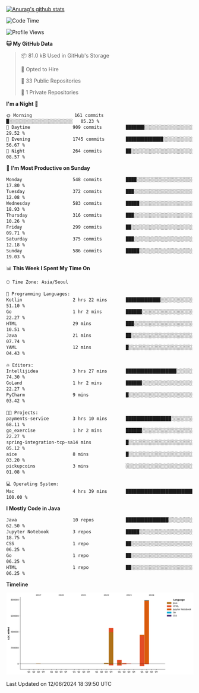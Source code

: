 [![Anurag's github stats](https://github-readme-stats.vercel.app/api?username=hajubal)](https://github.com/anuraghazra/github-readme-stats)

<!--START_SECTION:waka-->
![Code Time](http://img.shields.io/badge/Code%20Time-23%20hrs%2040%20mins-blue)

![Profile Views](http://img.shields.io/badge/Profile%20Views-0-blue)

**🐱 My GitHub Data** 

> 📦 81.0 kB Used in GitHub's Storage 
 > 
> 💼 Opted to Hire
 > 
> 📜 33 Public Repositories 
 > 
> 🔑 1 Private Repositories 
 > 
**I'm a Night 🦉** 

```text
🌞 Morning                161 commits         █░░░░░░░░░░░░░░░░░░░░░░░░   05.23 % 
🌆 Daytime                909 commits         ███████░░░░░░░░░░░░░░░░░░   29.52 % 
🌃 Evening                1745 commits        ██████████████░░░░░░░░░░░   56.67 % 
🌙 Night                  264 commits         ██░░░░░░░░░░░░░░░░░░░░░░░   08.57 % 
```
📅 **I'm Most Productive on Sunday** 

```text
Monday                   548 commits         ████░░░░░░░░░░░░░░░░░░░░░   17.80 % 
Tuesday                  372 commits         ███░░░░░░░░░░░░░░░░░░░░░░   12.08 % 
Wednesday                583 commits         █████░░░░░░░░░░░░░░░░░░░░   18.93 % 
Thursday                 316 commits         ███░░░░░░░░░░░░░░░░░░░░░░   10.26 % 
Friday                   299 commits         ██░░░░░░░░░░░░░░░░░░░░░░░   09.71 % 
Saturday                 375 commits         ███░░░░░░░░░░░░░░░░░░░░░░   12.18 % 
Sunday                   586 commits         █████░░░░░░░░░░░░░░░░░░░░   19.03 % 
```


📊 **This Week I Spent My Time On** 

```text
🕑︎ Time Zone: Asia/Seoul

💬 Programming Languages: 
Kotlin                   2 hrs 22 mins       █████████████░░░░░░░░░░░░   51.10 % 
Go                       1 hr 2 mins         ██████░░░░░░░░░░░░░░░░░░░   22.27 % 
HTML                     29 mins             ███░░░░░░░░░░░░░░░░░░░░░░   10.51 % 
Java                     21 mins             ██░░░░░░░░░░░░░░░░░░░░░░░   07.74 % 
YAML                     12 mins             █░░░░░░░░░░░░░░░░░░░░░░░░   04.43 % 

🔥 Editors: 
Intellijidea             3 hrs 27 mins       ███████████████████░░░░░░   74.30 % 
GoLand                   1 hr 2 mins         ██████░░░░░░░░░░░░░░░░░░░   22.27 % 
PyCharm                  9 mins              █░░░░░░░░░░░░░░░░░░░░░░░░   03.42 % 

🐱‍💻 Projects: 
payments-service         3 hrs 10 mins       █████████████████░░░░░░░░   68.11 % 
go_exercise              1 hr 2 mins         ██████░░░░░░░░░░░░░░░░░░░   22.27 % 
spring-integration-tcp-sa14 mins             █░░░░░░░░░░░░░░░░░░░░░░░░   05.12 % 
aice                     8 mins              █░░░░░░░░░░░░░░░░░░░░░░░░   03.20 % 
pickupcoins              3 mins              ░░░░░░░░░░░░░░░░░░░░░░░░░   01.08 % 

💻 Operating System: 
Mac                      4 hrs 39 mins       █████████████████████████   100.00 % 
```

**I Mostly Code in Java** 

```text
Java                     10 repos            ████████████████░░░░░░░░░   62.50 % 
Jupyter Notebook         3 repos             █████░░░░░░░░░░░░░░░░░░░░   18.75 % 
CSS                      1 repo              ██░░░░░░░░░░░░░░░░░░░░░░░   06.25 % 
Go                       1 repo              ██░░░░░░░░░░░░░░░░░░░░░░░   06.25 % 
HTML                     1 repo              ██░░░░░░░░░░░░░░░░░░░░░░░   06.25 % 
```



**Timeline**

![Lines of Code chart](https://raw.githubusercontent.com/hajubal/hajubal/main/assets/bar_graph.png)


 Last Updated on 12/06/2024 18:39:50 UTC
<!--END_SECTION:waka-->
